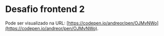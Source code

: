 # Desafio frontend 2

Pode ser visualizado na URL: [https://codepen.io/andreor/pen/OJMvNWo](https://codepen.io/andreor/pen/OJMvNWo).


